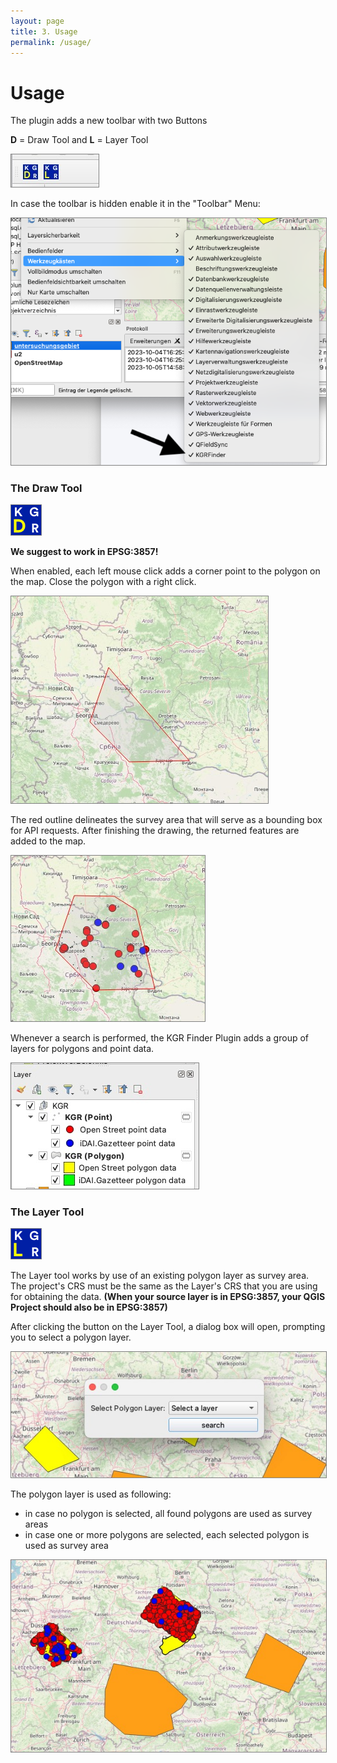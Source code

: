 ```yaml
---
layout: page
title: 3. Usage
permalink: /usage/
---
```


# Usage

The plugin adds a new toolbar with two Buttons

**D** = Draw Tool and **L** = Layer Tool

<img src="/assets/images/tools.jpeg" alt="Github release" style="border: 1px solid  gray">

In case the toolbar is hidden enable it in the "Toolbar" Menu:

<img src="/assets/images/toolbar.png" alt="Github release" style="border: 1px solid  gray">

### The Draw Tool

<img src="/assets/images/draw-tool.png" alt="Github release" style="border: 1px solid  gray">

**We suggest to work in EPSG:3857!**

When enabled, each left mouse click adds a corner point to the polygon on the map. Close the polygon with a right click.

<img src="/assets/images/polygon-draw.jpeg" alt="Github release" style="border: 1px solid  gray">

The red outline delineates the survey area that will serve as a bounding box for API requests.
After finishing the drawing, the returned features are added to the map.

<img src="/assets/images/closed-polygon.jpeg" alt="Github release" style="border: 1px solid  gray">

Whenever a search is performed, the KGR Finder Plugin adds a group of layers for polygons and point data.

<img src="/assets/images/layer-group.jpeg" alt="Github release" style="border: 1px solid  gray">


### The Layer Tool

<img src="/assets/images/layer-tool.png" alt="Github release" style="border: 1px solid  gray">

The Layer tool works by use of an existing polygon layer as survey area. The project's CRS must be the same as the Layer's CRS that you are using for obtaining the data. **(When your source layer is in EPSG:3857, your QGIS Project should also be in EPSG:3857)**

After clicking the button on the Layer Tool, a dialog box will open, prompting you to select a polygon layer.

<img src="/assets/images/choose-layer.jpeg" alt="Github release" style="border: 1px solid  gray">

The polygon layer is used as following:

- in case no polygon is selected, all found polygons are used as survey areas
- in case one or more polygons are selected, each selected polygon is used as survey area

<img src="/assets/images/selected_polygons.jpeg" alt="Github release" style="border: 1px solid  gray">


